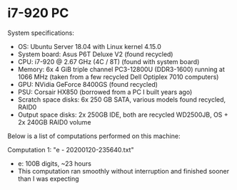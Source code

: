 # i7-920 PC

System specifications:
- OS: Ubuntu Server 18.04 with Linux kernel 4.15.0
- System board: Asus P6T Deluxe V2 (found recycled)
- CPU: i7-920 @ 2.67 GHz (4C / 8T) (found with system board)
- Memory: 6x 4 GiB triple channel PC3-12800U (DDR3-1600) running at 1066 MHz (taken
from a few recycled Dell Optiplex 7010 computers)
- GPU: NVidia GeForce 8400GS (found recycled)
- PSU: Corsair HX850 (borrowed from a PC I built years ago)
- Scratch space disks: 6x 250 GB SATA, various models found recycled, RAID0
- Output space disks: 2x 250GB IDE, both are recycled WD2500JB, OS + 2x 240GB
RAID0 volume

Below is a list of computations performed on this machine:

Computation 1: "e - 20200120-235640.txt"
- e: 100B digits, ~23 hours
- This computation ran smoothly without interruption and finished sooner than I
was expecting
